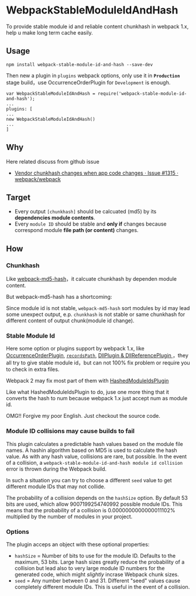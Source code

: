 # WebpackStableModuleIdAndHash

To provide stable module id and reliable content chunkhash in webpack 1.x, help u make long term cache easily.

## Usage


```
npm install webpack-stable-module-id-and-hash --save-dev

```

Then new a plugin in `plugins` webpack options, only use it in **`Production`** stage build，use OccurrenceOrderPlugin for `Development` is enough.

```
var WebpackStableModuleIdAndHash = require('webpack-stable-module-id-and-hash');
...
plugins: [
...
new WebpackStableModuleIdAndHash()
...
]
```

## Why

Here related discuss from github issue

- [Vendor chunkhash changes when app code changes · Issue #1315 · webpack/webpack](https://github.com/webpack/webpack/issues/1315)

## Target

- Every output `[chunkhash]` should be calcuated (md5) by its **dependencies module contents**.
- Every `module ID` should be stable and **only if** changes because correspond module **file path (or content)** changes.

## How

### Chunkhash

Like [webpack-md5-hash](https://github.com/erm0l0v/webpack-md5-hash)，it calcuate chunkhash by dependen module content. 

But webpack-md5-hash has a shortcoming:

Since module id is not stable, `webpack-md5-hash` sort modules by id may lead some unexpect output, e.p. `chunkhash` is not stable or same chunkhash for different content of output chunk(module id change).

### Stable Module Id

Here some option or plugins support by webpack 1.x, like [OccurrenceOrderPlugin](http://webpack.github.io/docs/list-of-plugins.html#occurrenceorderplugin), [`recordsPath`](http://webpack.github.io/docs/configuration.html#recordspath-recordsinputpath-recordsoutputpath), [DllPlugin & DllReferencePlugin
](http://webpack.github.io/docs/list-of-plugins.html#dllplugin)，they all try to give stable module id，but can not 100% fix problem or require you to check in extra files.

Webpack 2 may fix most part of them with [HashedModuleIdsPlugin](https://github.com/webpack/webpack/blob/master/lib/HashedModuleIdsPlugin.js)

Like what HashedModuleIdsPlugin to do, juse one more thing that it converts the hash to num because webpack 1.x just accept num as module id.

OMG!! Forgive my poor English. Just checkout the source code.

### Module ID collisions may cause builds to fail

This plugin calculates a predictable hash values based on the module file 
names. A hashin algorithm based on MD5 is used to calculate the hash value. 
As with any hash value, collisions are rare, but possible. In the event of a 
collision, a `webpack-stable-module-id-and-hash module id collision` error is
thrown during the Webpack build.
  
In such a situation you can try to choose a different `seed` value to get 
different module IDs that may not collide.
   
The probability of a collision depends on the `hashSize` option. By default 
53 bits are used, which allow 9007199254740992 possible module IDs. This means 
that the probability of a collision is 0.0000000000000011102% multiplied by 
the number of modules in your project.

### Options

The plugin acceps an object with these optional properties:
 
- `hashSize` = Number of bits to use for the module ID. Defaults to the 
maximum, 53 bits. Large hash sizes greatly reduce the probability of a 
collision but lead also to very large module ID numbers for the generated 
code, which might *slightly* incrase Webpack chunk sizes.
- `seed` = Any number between 0 and 31. Different "seed" values cause 
completely different module IDs. This is useful in the event of a collision. 